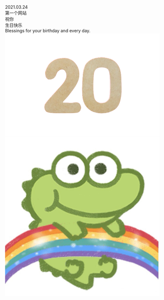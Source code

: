 2021.03.24  
第一个网站  
祝你  
生日快乐  
Blessings for your birthday and every day.  
 ![](https://github.com/JackeyLau1/HappyBirthdaySally.github.io/blob/gh-pages/20.png)![](https://github.com/JackeyLau1/HappyBirthdaySally.github.io/blob/main/111111.jpg)
